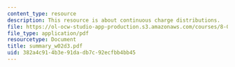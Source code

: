 ```yaml
---
content_type: resource
description: This resource is about continuous charge distributions.
file: https://ol-ocw-studio-app-production.s3.amazonaws.com/courses/8-02-physics-ii-electricity-and-magnetism-spring-2007/382a4c914b3e91dadb7c92ecfbb4bb45_summary_w02d3.pdf
file_type: application/pdf
resourcetype: Document
title: summary_w02d3.pdf
uid: 382a4c91-4b3e-91da-db7c-92ecfbb4bb45
---
```

